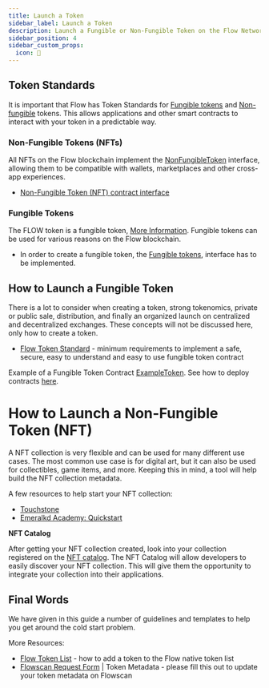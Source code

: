 ```yaml
---
title: Launch a Token
sidebar_label: Launch a Token
description: Launch a Fungible or Non-Fungible Token on the Flow Network.
sidebar_position: 4
sidebar_custom_props:
  icon: 📓
---
```


## Token Standards

It is important that Flow has Token Standards for [Fungible tokens](../build/core-contracts/flow-ft/index.md) and [Non-fungible](../build/core-contracts/flow-nft/index.md) tokens. This allows applications and other smart contracts to interact with your token in a predictable way.


### Non-Fungible Tokens (NFTs)

All NFTs on the Flow blockchain implement the [NonFungibleToken](../build/core-contracts/08-non-fungible-token.md) interface, allowing them to be compatible with wallets, marketplaces and other cross-app experiences.

- [Non-Fungible Token (NFT) contract interface](../build/core-contracts/08-non-fungible-token.md)

### Fungible Tokens

The FLOW token is a fungible token, [More Information](../build/core-contracts/flow-token).  Fungible tokens can be used for various reasons on the Flow blockchain.

- In order to create a fungible token, the [Fungible tokens](../build/core-contracts/fungible-token), interface has to be implemented.


## How to Launch a Fungible Token

There is a lot to consider when creating a token, strong tokenomics, private or public sale, distribution, and finally an organized launch on centralized and decentralized exchanges. These concepts will not be discussed here, only how to create a token.

- [Flow Token Standard](https://github.com/onflow/flow-ft) - minimum requirements to implement a safe, secure, easy to understand and easy to use fungible token contract

Example of a Fungible Token Contract [ExampleToken](https://github.com/onflow/flow-ft/blob/master/contracts/ExampleToken.cdc). See how to deploy contracts [here](./smart-contracts/deploying.mdx).


# How to Launch a Non-Fungible Token (NFT)

A NFT collection is very flexible and can be used for many different use cases. The most common use case is for digital art, but it can also be used for collectibles, game items, and more. Keeping this in mind, a tool will help build the NFT collection metadata. 

A few resources to help start your NFT collection:

- [Touchstone](https://www.touchstone.city/guide/en/welcome)
- [Emeralkd Academy: Quickstart](https://academy.ecdao.org/en/quickstarts/1-non-fungible-token)

**NFT Catalog**

After getting your NFT collection created, look into your collection registered on the [NFT catalog](../tools/nft-catalog/index.mdx). The NFT Catalog will allow developers to easily discover your NFT collection. This will give them the opportunity to integrate your collection into their applications.

## Final Words

We have given in this guide a number of guidelines and templates to help you get around the cold start problem. 

More Resources:
- [Flow Token List](https://github.com/FlowFans/flow-token-list) - how to add a token to the Flow native token list
- [Flowscan Request Form](https://docs.google.com/forms/d/e/1FAIpQLSdMiIkj2goF3Ib7wJHRb-YNvruwBghq1NP1IOfz4p2smIFp0w/viewform) | Token Metadata - please fill this out to update your token metadata on Flowscan

